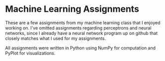 # Machine Learning Assignments

These are a few assignments from my machine learning class that I enjoyed working on. 
I've omitted assignments regarding perceptrons and neural networks, since I already have a neural network program up on github that closely matches what I used for my assignments.

All assignments were written in Python using NumPy for computation and PyPlot for visualizations.
